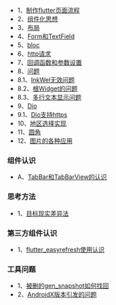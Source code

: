 * 1、[制作flutter页面流程](makepage.md)
* 2、[组件化思想](组件化.md)
* 3、[布局](布局.md)
* 4、[Form和TextField](form.md)
* 5、[bloc](bloc.md)
* 6、[http请求](http.md)
* 7、[回调函数和参数设置](回调函数和参数.md)
* 8、[问题](#)
* 8.1、[InkWel无效问题](InkWell.md)
* 8.2、[根Widget的问题](根Widget问题.md)
* 8.3、[多行文本显示问题](文本宽度限制问题.md)
* 9、[Dio](#)
* 9.1、[Dio支持https](dio支持https证书.md)
* 10、[地区选择实现](/area)
* 11、[圆角](rounded_corners.md)
* 12、[图片的各种应用](图片的各种应用.md)
### 组件认识
* A、[TabBar和TabBarView的认识](tabbar.md)

### 思考方法
* 1、[目标现实差异法](目标现实差异法.md)

### 第三方组件认识
* 1、[flutter_easyrefresh使用认识](easyrefresh.md)

### 工具问题
* 1、[被删的gen_snapshot如何找回](被删的gen_snapshot如何找回.md)
* 2、[AndroidX版本引发的问题](AndroidX版本引起的问题.md)
